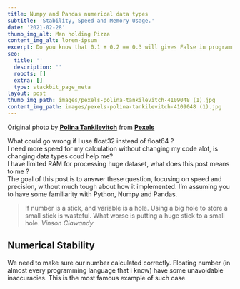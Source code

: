 ```yaml
---
title: Numpy and Pandas numerical data types
subtitle: 'Stability, Speed and Memory Usage.'
date: '2021-02-28'
thumb_img_alt: Man holding Pizza
content_img_alt: lorem-ipsum
excerpt: Do you know that 0.1 + 0.2 == 0.3 will gives False in programming language?
seo:
  title: ''
  description: ''
  robots: []
  extra: []
  type: stackbit_page_meta
layout: post
thumb_img_path: images/pexels-polina-tankilevitch-4109048 (1).jpg
content_img_path: images/pexels-polina-tankilevitch-4109048 (1).jpg
---
```

Original photo by [**Polina Tankilevitch**](https://www.pexels.com/@polina-tankilevitch?utm_content=attributionCopyText\&utm_medium=referral\&utm_source=pexels) from [**Pexels**](https://www.pexels.com/photo/food-woman-winter-fun-4109048/?utm_content=attributionCopyText\&utm_medium=referral\&utm_source=pexels)

What could go wrong if I use float32 instead of float64 ?  
I need more speed for my calculation without changing my code alot, is changing data types coud help me?  
I have limited RAM for processing huge dataset, what does this post means to me ?  
The goal of this post is to answer these question, focusing on speed and precision, without much tough about how it implemented. I’m assuming you to have some familiarity with Python, Numpy and Pandas.  

> If number is a stick, and variable is a hole. Using a big hole to store a small stick is wasteful. What worse is putting a huge stick to a small hole.
<cite>Vinson Ciawandy</cite>

## Numerical Stability  
We need to make sure our number calculated correctly. Floating number (in almost every programming language that i know) have some unavoidable inaccuracies. This is the most famous example of such case.